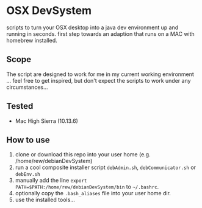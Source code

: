 # OSX DevSystem
scripts to turn your OSX desktop into a java dev environment up and running in seconds.
first step towards an adaption that runs on a MAC with homebrew installed.

## Scope
The script are designed to work for me in my current working environment ... feel free to get inspired, but don't expect the scripts to work under any circumstances...

## Tested
- Mac High Sierra (10.13.6)

## How to use
1. clone or download this repo into your user home (e.g. /home/rew/debianDevSystem)
2. run a cool composite installer script `debAdmin.sh`, `debCommunicator.sh` or `debEnv.sh`
3. manually add the line `export PATH=$PATH:/home/rew/debianDevSystem/bin` to `~/.bashrc`.
4. optionally copy the `.bash_aliases` file into your user home dir.
5. use the installed tools...
